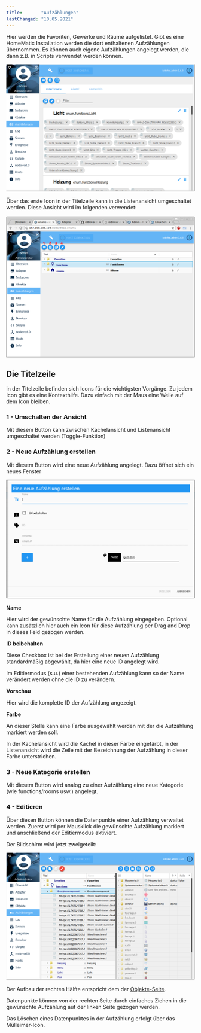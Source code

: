 ```yaml
---
title:       "Aufzählungen"
lastChanged: "10.05.2021"
---
```



Hier werden die Favoriten, Gewerke und Räume aufgelistet. Gibt es eine 
HomeMatic Installation werden die dort enthaltenen Aufzählungen übernommen. 
Es können auch eigene Aufzählungen angelegt werden, die dann z.B. in 
Scripts verwendet werden können.

![Die Aufzählungen in der Kachelansicht](media/ADMIN_Aufzaehlungen_kachel.png)

Über das erste Icon in der Titelzeile kann in die Listenansicht umgeschaltet 
werden. Diese Ansicht wird im folgenden verwendet:

![Die Aufzählungen in der Listenansicht](media/ADMIN_Aufzaehlungen_liste_numbers.png)
 


## Die Titelzeile

in der Titelzeile befinden sich Icons für die wichtigsten Vorgänge. Zu jedem 
Icon gibt es eine Kontexthilfe. Dazu einfach mit der Maus eine Weile auf dem 
Icon bleiben.



### 1 - Umschalten der Ansicht

Mit diesem Button kann zwischen Kachelansicht und Listenansicht umgeschaltet 
werden (Toggle-Funktion)
 

### 2 - Neue Aufzählung erstellen

Mit diesem Button wird eine neue Aufzählung angelegt. Dazu öffnet sich ein 
neues Fenster

![Neue Aufzählung erstellen](media/ADMIN_Aufzaehlungen_liste_erstellen.png) 

**Name**

Hier wird der gewünschte Name für die Aufzählung eingegeben. Optional kann 
zusätzlich hier auch ein Icon für diese Aufzählung per Drag and Drop in dieses 
Feld gezogen werden.

**ID beibehalten**

Diese Checkbox ist bei der Erstellung einer neuen Aufzählung standardmäßig 
abgewählt, da hier eine neue ID angelegt wird. 

Im Editiermodus (s.u.) einer bestehenden Aufzählung kann so der Name verändert
werden ohne die ID zu verändern.

**Vorschau**

Hier wird die komplette ID der Aufzählung angezeigt.

**Farbe**

An dieser Stelle kann eine Farbe ausgewählt werden mit der die Aufzählung 
markiert werden soll.

In der Kachelansicht wird die Kachel in dieser Farbe eingefärbt, in der 
Listenansicht wird die Zeile mit der Bezeichnung der Aufzählung in dieser 
Farbe unterstrichen.
 


### 3 - Neue Kategorie erstellen

Mit diesem Button wird analog zu einer Aufzählung eine neue Kategorie (wie 
functions/rooms usw.) angelegt.



### 4 - Editieren

Über diesen Button können die Datenpunkte einer Aufzählung verwaltet werden. 
Zuerst wird per Mausklick die gewünschte Aufzählung markiert und anschließend
der Editiermodus aktiviert.

Der Bildschirm wird jetzt zweigeteilt:

![Aufzählung bearbeiten](media/ADMIN_Aufzaehlungen_liste_hinzufuegen.png)

Der Aufbau der rechten Hälfte entspricht dem der [Objekte-Seite][].

Datenpunkte können von der rechten Seite durch einfaches Ziehen in die gewünschte 
Aufzählung auf der linken Seite gezogen werden.

Das Löschen eines Datenpunktes in der Aufzählung erfolgt über das Mülleimer-Icon.

[Objekte-Seite]: https://www.iobroker.net/#de/documentation/admin/objects.md
